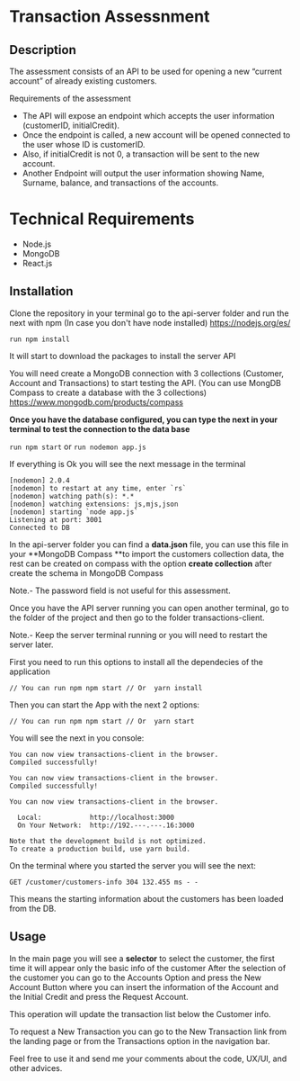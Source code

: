 # Transaction Assessnment

## Description

The assessment consists of an API to be used for opening a new “current account” of already existing
customers.

Requirements of the assessment
* The API will expose an endpoint which accepts the user information (customerID,
initialCredit).
* Once the endpoint is called, a new account will be opened connected to the user whose ID is
customerID.
* Also, if initialCredit is not 0, a transaction will be sent to the new account.
* Another Endpoint will output the user information showing Name, Surname, balance, and
transactions of the accounts.

# Technical Requirements
* Node.js
* MongoDB
* React.js

## Installation

Clone the repository in your terminal go to the api-server folder and run the next with npm 
(In case you don't have node installed) https://nodejs.org/es/

`run npm install `

It will start to download the packages to install the server API

You will need create a MongoDB connection with 3 collections (Customer, Account and Transactions) to start testing the API.
(You can use MongDB Compass to create a database with the 3 collections) https://www.mongodb.com/products/compass

**Once you have the database configured, you can type the next in your terminal to test the connection to the data base**

`run npm start` or
`run nodemon app.js`

If everything is Ok you will see the next message in the terminal

```
[nodemon] 2.0.4
[nodemon] to restart at any time, enter `rs`
[nodemon] watching path(s): *.*
[nodemon] watching extensions: js,mjs,json
[nodemon] starting `node app.js`
Listening at port: 3001
Connected to DB
```
In the api-server folder you can find a **data.json** file, you can use this file in your **MongoDB Compass **to import the customers collection data, the rest can be created on compass with the option **create collection** after create the schema in MongoDB Compass

Note.- The password field is not useful for this assessment.

Once you have the API server running you can open another terminal, go to the folder of the project and then go to the folder transactions-client.

Note.- Keep the server terminal running or you will need to restart the server later.

First you need to run this options to install all the dependecies of the application

`// You can run npm
npm start
// Or 
yarn install`

Then you can start the App with the next 2 options:

`// You can run npm
npm start
// Or 
yarn start`

You will see the next in you console:

```
You can now view transactions-client in the browser.
Compiled successfully!

You can now view transactions-client in the browser.
Compiled successfully!

You can now view transactions-client in the browser.

  Local:            http://localhost:3000
  On Your Network:  http://192.---.---.16:3000      

Note that the development build is not optimized.   
To create a production build, use yarn build.
```

On the terminal where you started the server you will see the next:

```
GET /customer/customers-info 304 132.455 ms - -

```
This means the starting information about the customers has been loaded from the DB.

## Usage

In the main page you will see a **selector** to select the customer, the first time it will appear only the basic info of the customer
After the selection of the customer you can go to the Accounts Option and press the New Account Button where you can insert the information
of the Account and the Initial Credit and press the Request Account.

This operation will update the transaction list below the Customer info.

To request a New Transaction you can go to the New Transaction link from the landing page or from the Transactions option in the navigation bar.

Feel free to use it and send me your comments about the code, UX/UI, and other advices.


